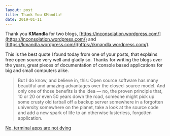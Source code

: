 ```yaml
---
layout: post
title: Thank You KMandla!
date: 2019-01-11
---
```

Thank you **KMandla** for two blogs, [https://inconsolation.wordpress.com/](https://inconsolation.wordpress.com/) and [https://kmandla.wordpress.com/](https://kmandla.wordpress.com/).

This is the best quote I found today from one of your posts, that explains free open source very well and gladly so.
Thanks for writing the blogs over the years, great pieces of documentation of console based applications for big and small computers alike.

>But I do know, and believe in, this: 
>Open source software has many beautiful and amazing advantages over the closed-source model.
>And only one of those benefits is the idea — no, the proven principle that, 10 or 20 or even 50 years down the road, someone might
>pick up some crusty old tarball off a backup server somewhere in a forgotten university somewhere on the planet, take a look at the
>source code and add a new spark of life to an otherwise lusterless, forgotten application.

[No, terminal apps are not dying](https://kmandla.wordpress.com/2009/12/27/no-terminal-apps-are-not-dying/)
